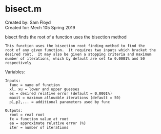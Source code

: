 # bisect.m

Created by: Sam Floyd\
Created for: Mech 105 Spring 2019

  bisect finds the root of a function uses the bisection method
  
    This function uses the bisection root finding method to find the
    root of any given function.  It requires two inputs which bracket the
    desired root.  It may also be given a stopping criteria and maximum 
    number of iterations, which by default are set to 0.0001% and 50 respectively  
 
  Variables:
  
    Inputs:
      func = name of function
      xl, xu = lower and upper guesses
      es = desired relative error (default = 0.0001%)
      maxit = maximum allowable iterations (default = 50)
      p1,p2,... = additional parameters used by func
      
    Outputs:
      root = real root
      fx = function value at root
      ea = approximate relative error (%)
      iter = number of iterations
